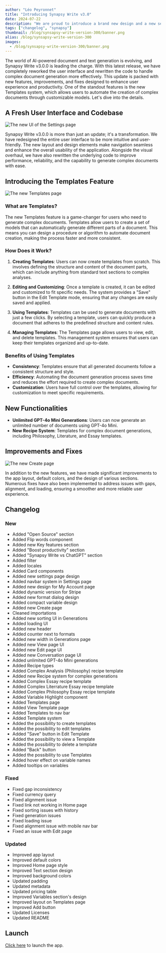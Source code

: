 ```yaml
---
author: "Léo Peyronnet"
title: "Introducing Synapsy Write v3.0"
date: 2024-07-22
description: "We are proud to introduce a brand new design and a new set of features for Synapsy Write."
tags: ["changelog", "synapsy"]
thumbnail: /blog/synsapsy-write-version-300/banner.png
alias: /blog/synsapsy-write-version-300
images:
  - /blog/synsapsy-write-version-300/banner.png
---
```


The world of AI-powered document and text generation is evolving, and Synapsy Write v3.0.0 is leading the charge. With this latest release, we have completely reworked the user interface and rewritten the code to handle complex document generation more effectively. This update is packed with new features, improvements, and fixes designed to enhance user experience and productivity. One of the standout features is the new Templates system, which allows users to automate the creation of complex documents through customizable models. Let's dive into the details.

## A Fresh User Interface and Codebase

![The new UI of the Settings page](Settings.png)

Synapsy Write v3.0.0 is more than just an update; it's a transformation. We have redesigned the entire user interface to be more intuitive and user-friendly. The new layout and design elements make navigation seamless and enhance the overall usability of the application. Alongside the visual overhaul, we have also rewritten the underlying code to improve performance, reliability, and the capability to generate complex documents with ease.

## Introducing the Templates Feature

![The new Templates page](Templates.png)

### What are Templates?

The new Templates feature is a game-changer for users who need to generate complex documents. Templates allow users to create a set of models that can automatically generate different parts of a document. This means you can design a procedure or algorithm to automate document creation, making the process faster and more consistent.

### How Does it Work?

1. **Creating Templates**: Users can now create templates from scratch. This involves defining the structure and content of the document parts, which can include anything from standard text sections to complex analyses.

2. **Editing and Customizing**: Once a template is created, it can be edited and customized to fit specific needs. The system provides a "Save" button in the Edit Template mode, ensuring that any changes are easily saved and applied.

3. **Using Templates**: Templates can be used to generate documents with just a few clicks. By selecting a template, users can quickly produce a document that adheres to the predefined structure and content rules.

4. **Managing Templates**: The Templates page allows users to view, edit, and delete templates. This management system ensures that users can keep their templates organized and up-to-date.

### Benefits of Using Templates

- **Consistency**: Templates ensure that all generated documents follow a consistent structure and style.
- **Efficiency**: Automating the document generation process saves time and reduces the effort required to create complex documents.
- **Customization**: Users have full control over the templates, allowing for customization to meet specific requirements.

## New Functionalities

- **Unlimited GPT-4o Mini Generations**: Users can now generate an unlimited number of documents using GPT-4o Mini.
- **New Recipe System**: Templates for complex document generations, including Philosophy, Literature, and Essay templates.

## Improvements and Fixes

![The new Create page](Create.png)

In addition to the new features, we have made significant improvements to the app layout, default colors, and the design of various sections. Numerous fixes have also been implemented to address issues with gaps, alignment, and loading, ensuring a smoother and more reliable user experience.

## Changelog

### New

- Added "Open Source" section
- Added Flip words component
- Added new Key features section
- Added "Boost productivity" section
- Added "Synapsy Write vs ChatGPT" section
- Added filter
- Added locales
- Added Card components
- Added new settings page design
- Added navbar system in Settings page
- Added new design for My Account page
- Added dynamic version for Stripe
- Added new format dialog design
- Added compact variable design
- Added new Create page
- Cleaned importations
- Added new sorting UI in Generations
- Added loading UI
- Added new header
- Added counter next to formats
- Added new width in Generations page
- Added new View page UI
- Added new Edit page UI
- Added new Conversation page UI
- Added unlimited GPT-4o Mini generations
- Added Recipe types
- Added Complex Analysis (Philosophy) recipe template
- Added new Recipe system for complex generations
- Added Complex Essay recipe template
- Added Complex Literrature Essay recipe template
- Added Complex Philosophy Essay recipe template
- Added Variable Highlight component
- Added Templates page
- Added View Template page
- Added Templates to nav bar
- Added Template system
- Added the possibility to create templates
- Added the possibility to edit templates
- Added "Save" button in Edit Template
- Added the possibility to view a Template
- Added the possibility to delete a template
- Added "Back" button
- Added the possibility to use Templates
- Added hover effect on variable names
- Added tooltips on variables

### Fixed

- Fixed gap inconsistency
- Fixed currency query
- Fixed alignment issue
- Fixed link not working in Home page
- Fixed sorting issues with history
- Fixed generation issues
- Fixed loading issue
- Fixed alignment issue with mobile nav bar
- Fixed an issue with Edit page

### Updated

- Improved app layout
- Improved default colors
- Improved Home page style
- Improved Text section design
- Improved background colors
- Updated padding
- Updated metadata
- Updated pricing table
- Improved Variables section's design
- Improved layout on Templates page
- Improved Add button
- Updated Licenses
- Updated README

## Launch

[Click here](https://write.peyronnet.group) to launch the app.
